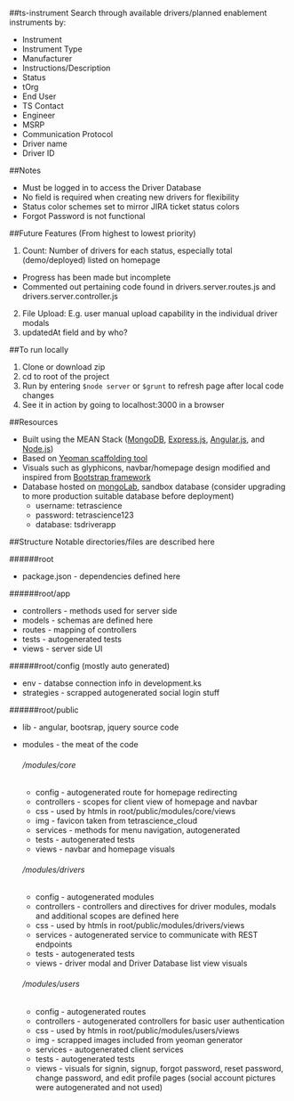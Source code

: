 ##ts-instrument
Search through available drivers/planned enablement instruments by:

- Instrument
- Instrument Type
- Manufacturer
- Instructions/Description
- Status
- tOrg
- End User
- TS Contact
- Engineer
- MSRP
- Communication Protocol
- Driver name
- Driver ID

##Notes
- Must be logged in to access the Driver Database
- No field is required when creating new drivers for flexibility
- Status color schemes set to mirror JIRA ticket status colors
- Forgot Password is not functional

##Future Features (From highest to lowest priority)
1. Count: Number of drivers for each status, especially total (demo/deployed) listed on homepage
  - Progress has been made but incomplete
  - Commented out pertaining code found in drivers.server.routes.js and drivers.server.controller.js
2. File Upload: E.g. user manual upload capability in the individual driver modals
3. updatedAt field and by who?

##To run locally
1. Clone or download zip
2. cd to root of the project
3. Run by entering `$node server` or `$grunt` to refresh page after local code changes
4. See it in action by going to localhost:3000 in a browser

##Resources
- Built using the MEAN Stack ([MongoDB](https://www.mongodb.com/), [Express.js](https://expressjs.com/), [Angular.js](https://github.com/angular/angular.js), and [Node.js](https://nodejs.org/en/))
- Based on [Yeoman scaffolding tool](http://yeoman.io/)
- Visuals such as glyphicons, navbar/homepage design modified and inspired from [Bootstrap framework](http://getbootstrap.com/)
- Database hosted on [mongoLab](https://mlab.com/home), sandbox database (consider upgrading to more production suitable database before deployment)
  * username: tetrascience
  * password: tetrascience123
  * database: tsdriverapp

##Structure
Notable directories/files are described here

######root
- package.json - dependencies defined here

######root/app
- controllers - methods used for server side
- models - schemas are defined here
- routes - mapping of controllers
- tests - autogenerated tests
- views - server side UI

######root/config (mostly auto generated)
- env - databse connection info in development.ks
- strategies - scrapped autogenerated social login stuff

######root/public
- lib - angular, bootsrap, jquery source code
- modules - the meat of the code
  ###### /modules/core
    - config - autogenerated route for homepage redirecting
    - controllers - scopes for client view of homepage and navbar
    - css - used by htmls in root/public/modules/core/views
    - img - favicon taken from tetrascience_cloud
    - services - methods for menu navigation, autogenerated 
    - tests - autogenerated tests
    - views - navbar and homepage visuals
  
  ###### /modules/drivers
    - config - autogenerated modules
    - controllers - controllers and directives for driver modules, modals and additional scopes are defined here
    - css - used by htmls in root/public/modules/drivers/views
    - services - autogenerated service to communicate with REST endpoints
    - tests - autogenerated tests
    - views - driver modal and Driver Database list view visuals
  
  ###### /modules/users
    - config - autogenerated routes
    - controllers - autogenerated controllers for basic user authentication
    - css - used by htmls in root/public/modules/users/views
    - img - scrapped images included from yeoman generator
    - services - autogenerated client services
    - tests - autogenerated tests
    - views - visuals for signin, signup, forgot password, reset password, change password, and edit profile pages (social account pictures were autogenerated and not used)
